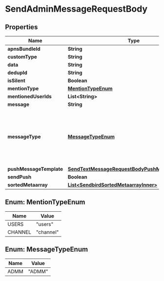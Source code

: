 

# SendAdminMessageRequestBody


## Properties

| Name | Type | Description | Notes |
|------------ | ------------- | ------------- | -------------|
|**apnsBundleId** | **String** |  |  [optional] |
|**customType** | **String** |  |  [optional] |
|**data** | **String** |  |  [optional] |
|**dedupId** | **String** |  |  [optional] |
|**isSilent** | **Boolean** |  |  [optional] |
|**mentionType** | [**MentionTypeEnum**](#MentionTypeEnum) |  |  [optional] |
|**mentionedUserIds** | **List&lt;String&gt;** |  |  [optional] |
|**message** | **String** |  |  |
|**messageType** | [**MessageTypeEnum**](#MessageTypeEnum) | Specifies the type of the message. The value of ADMM represents an admin message. |  |
|**pushMessageTemplate** | [**SendTextMessageRequestBodyPushMessageTemplate**](SendTextMessageRequestBodyPushMessageTemplate.md) |  |  [optional] |
|**sendPush** | **Boolean** |  |  [optional] |
|**sortedMetaarray** | [**List&lt;SendbirdSortedMetaarrayInner&gt;**](SendbirdSortedMetaarrayInner.md) |  |  [optional] |



## Enum: MentionTypeEnum

| Name | Value |
|---- | -----|
| USERS | &quot;users&quot; |
| CHANNEL | &quot;channel&quot; |



## Enum: MessageTypeEnum

| Name | Value |
|---- | -----|
| ADMM | &quot;ADMM&quot; |




